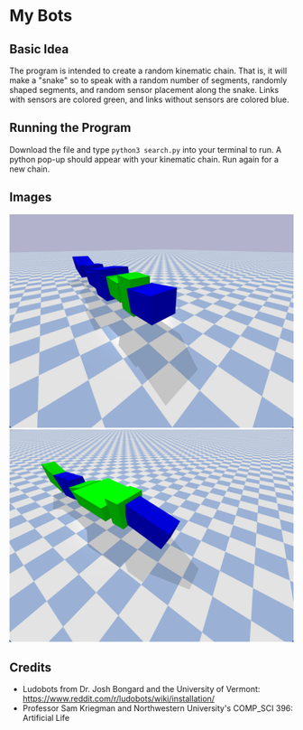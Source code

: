 # My Bots

## Basic Idea
The program is intended to create a random kinematic chain. That is,
it will make a "snake" so to speak with a random number of segments,
randomly shaped segments, and random sensor placement along the snake.
Links with sensors are colored green, and links without sensors are
colored blue.

## Running the Program
Download the file and type `python3 search.py` into your terminal to
run. A python pop-up should appear with your kinematic chain. Run
again for a new chain.

## Images
![A picture of one kinematic chain](images/snake1.png "Kinematic Chain #1")
![A picture of another kinematic chain](images/snake2.png "Kinematic Chain #2")


## Credits
* Ludobots from Dr. Josh Bongard and the University of Vermont: <https://www.reddit.com/r/ludobots/wiki/installation/>
* Professor Sam Kriegman and Northwestern University's COMP_SCI 396: Artificial Life